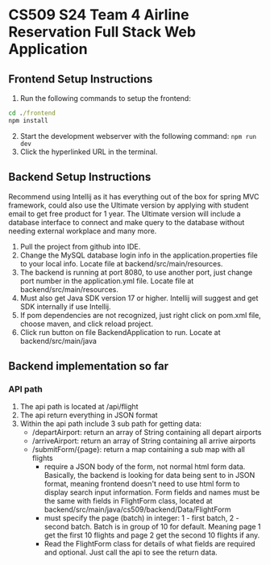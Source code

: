 # CS509 S24 Team 4 Airline Reservation Full Stack Web Application

## Frontend Setup Instructions

1. Run the following commands to setup the frontend:

```cmd
cd ./frontend
npm install

```

2. Start the development webserver with the following command: `npm run dev`
3. Click the hyperlinked URL in the terminal.


## Backend Setup Instructions
Recommend using Intellij as it has everything out of the box for spring MVC framework, could also use the Ultimate version by applying with student email to get free product for 1 year. The Ultimate version will include a database interface to connect and make query to the database without needing external workplace and many more.

1. Pull the project from github into IDE.
2. Change the MySQL database login info in the application.properties file to your local info. Locate file at backend/src/main/resources.
3. The backend is running at port 8080, to use another port, just change port number in the application.yml file. Locate file at backend/src/main/resources.
4. Must also get Java SDK version 17 or higher. Intellij will suggest and get SDK internally if use Intellij.
5. If pom dependencies are not recognized, just right click on pom.xml file, choose maven, and click reload project.
6. Click run button on file BackendApplication to run. Locate at backend/src/main/java

## Backend implementation so far
### API path
1. The api path is located at /api/flight
2. The api return everything in JSON format
3. Within the api path include 3 sub path for getting data:
     - /departAirport: return an array of String containing all depart airports
     - /arriveAirport: return an array of String containing all arrive airports
     - /submitForm/{page}: return a map containing a sub map with all flights
         + require a JSON body of the form, not normal html form data. Basically, the backend is looking for data being sent to in JSON format, meaning frontend doesn't need to use html form to display search input information. Form fields and names must be the same with fields in FlightForm class, located at backend/src/main/java/cs509/backend/Data/FlightForm
         + must specify the page (batch) in integer: 1 - first batch, 2 - second batch. Batch is in group of 10 for default. Meaning page 1 get the first 10 flights and page 2 get the second 10 flights if any.
         + Read the FlightForm class for details of what fields are required and optional. Just call the api to see the return data.
       





